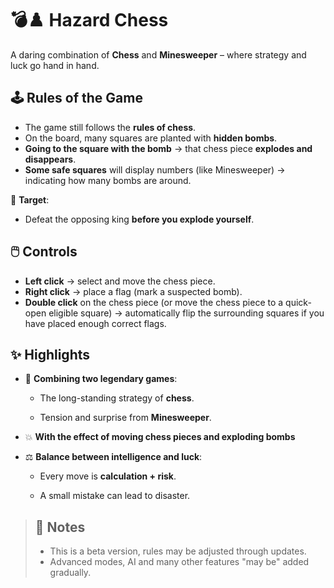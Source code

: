 # 💣♟️ Hazard Chess  

A daring combination of **Chess** and **Minesweeper** – where strategy and luck go hand in hand.


## 🕹️ Rules of the Game  

- The game still follows the **rules of chess**.
- On the board, many squares are planted with **hidden bombs**.
- **Going to the square with the bomb** → that chess piece **explodes and disappears**.
- **Some safe squares** will display numbers (like Minesweeper) → indicating how many bombs are around.

🎯 **Target**:  
- Defeat the opposing king **before you explode yourself**.


## 🖱️ Controls  

- **Left click** → select and move the chess piece.
- **Right click** → place a flag (mark a suspected bomb).
- **Double click** on the chess piece (or move the chess piece to a quick-open eligible square) → automatically flip the surrounding squares if you have placed enough correct flags.


## ✨ Highlights

- 🎲 **Combining two legendary games**:

  - The long-standing strategy of **chess**.

  - Tension and surprise from **Minesweeper**.

- 💥 **With the effect of moving chess pieces and exploding bombs**

- ⚖️ **Balance between intelligence and luck**:

  - Every move is **calculation + risk**.

  - A small mistake can lead to disaster.

>## 📌 Notes  
>- This is a beta version, rules may be adjusted through updates.
>- Advanced modes, AI and many other features "may be" added gradually.
